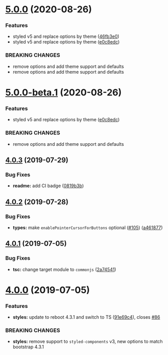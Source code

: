 # [5.0.0](https://github.com/alexruzzarin/styled-reboot/compare/v4.0.3...v5.0.0) (2020-08-26)


### Features

* styled v5 and replace options by theme ([46fb3e0](https://github.com/alexruzzarin/styled-reboot/commit/46fb3e02c9634c6db9b14c54563f41dab632ecd3))
* styled v5 and replace options by theme ([e0c8edc](https://github.com/alexruzzarin/styled-reboot/commit/e0c8edcfbf7f0295ace66a53becba2ba3a5c81da))


### BREAKING CHANGES

* remove options and add theme support and defaults
* remove options and add theme support and defaults

# [5.0.0-beta.1](https://github.com/alexruzzarin/styled-reboot/compare/v4.0.3...v5.0.0-beta.1) (2020-08-26)


### Features

* styled v5 and replace options by theme ([e0c8edc](https://github.com/alexruzzarin/styled-reboot/commit/e0c8edcfbf7f0295ace66a53becba2ba3a5c81da))


### BREAKING CHANGES

* remove options and add theme support and defaults

## [4.0.3](https://github.com/alexruzzarin/styled-reboot/compare/v4.0.2...v4.0.3) (2019-07-29)


### Bug Fixes

* **readme:** add CI badge ([0819b3b](https://github.com/alexruzzarin/styled-reboot/commit/0819b3b))

## [4.0.2](https://github.com/alexruzzarin/styled-reboot/compare/v4.0.1...v4.0.2) (2019-07-28)


### Bug Fixes

* **types:** make `enablePointerCursorForButtons` optional ([#105](https://github.com/alexruzzarin/styled-reboot/issues/105)) ([a461877](https://github.com/alexruzzarin/styled-reboot/commit/a461877))

## [4.0.1](https://github.com/alexruzzarin/styled-reboot/compare/v4.0.0...v4.0.1) (2019-07-05)


### Bug Fixes

* **tsc:** change target module to `commonjs` ([2a74541](https://github.com/alexruzzarin/styled-reboot/commit/2a74541))

# [4.0.0](https://github.com/alexruzzarin/styled-reboot/compare/v3.0.2...v4.0.0) (2019-07-05)


### Features

* **styles:** update to reboot 4.3.1 and switch to TS ([91e69c4](https://github.com/alexruzzarin/styled-reboot/commit/91e69c4)), closes [#86](https://github.com/alexruzzarin/styled-reboot/issues/86)


### BREAKING CHANGES

* **styles:** remove support to `styled-components` v3, new options to match bootstrap 4.3.1

